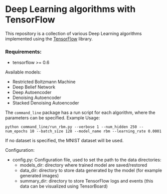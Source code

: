 # Deep Learning algorithms with TensorFlow

This repository is a collection of various Deep Learning algorithms implemented using the
[TensorFlow](http://www.tensorflow.org) library.

### Requirements:

* tensorflow >= 0.6

Available models:

* Restricted Boltzmann Machine
* Deep Belief Network
* Deep Autoencoder
* Denoising Autoencoder
* Stacked Denoising Autoencoder

The `command_line` package has a run script for each algorithm, where the parameters can be specified.
Example Usage:

    python command_line/run_rbm.py --verbose 1 --num_hidden 250 --num_epochs 10 --batch_size 128 --model_name rbm --learning_rate 0.0001

If no dataset is specified, the MNIST dataset will be used.

Configuration:

* config.py: Configuration file, used to set the path to the data directories:
  * models_dir: directory where trained model are saved/restored
  * data_dir: directory to store data generated by the model (for example generated images)
  * summary_dir: directory to store TensorFlow logs and events (this data can be visualized using TensorBoard)
